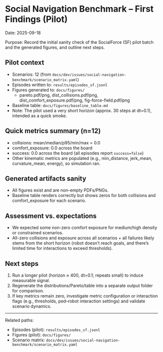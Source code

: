 # Social Navigation Benchmark – First Findings (Pilot)

Date: 2025-09-18

Purpose: Record the initial sanity check of the SocialForce (SF) pilot batch and the generated figures, and outline next steps.

## Pilot context
- Scenarios: 12 (from `docs/dev/issues/social-navigation-benchmark/scenario_matrix.yaml`)
- Episodes written to: `results/episodes_sf.jsonl`
- Figures generated to: `docs/figures/`
  - pareto.pdf/png, dist_collisions.pdf/png, dist_comfort_exposure.pdf/png, fig-force-field.pdf/png
- Baseline table: `docs/figures/baseline_table.md`
- Note: The pilot used a very short horizon (approx. 30 steps at dt=0.1), intended as a quick smoke.

## Quick metrics summary (n=12)
- collisions: mean/median/p95/min/max = 0.0
- comfort_exposure: 0.0 across the board
- success: 0.0 across the board (all episodes report `success=false`)
- Other kinematic metrics are populated (e.g., min_distance, jerk_mean, curvature_mean, energy), so simulation ran.

## Generated artifacts sanity
- All figures exist and are non-empty PDFs/PNGs.
- Baseline table renders correctly but shows zeros for both collisions and comfort_exposure for each scenario.

## Assessment vs. expectations
- We expected some non-zero comfort exposure for medium/high density or constrained scenarios.
- All-zero collisions and exposure across all scenarios + all failures likely stems from the short horizon (robot doesn’t reach goals, and there’s limited time for interactions to exceed thresholds).

## Next steps
1) Run a longer pilot (horizon ≈ 400, dt=0.1; repeats small) to induce measurable signal.
2) Regenerate the distributions/Pareto/table into a separate output folder for comparison.
3) If key metrics remain zero, investigate metric configuration or interaction flags (e.g., thresholds, ped–robot interaction settings) and validate scenario dynamics.

---
Related paths:
- Episodes (pilot): `results/episodes_sf.jsonl`
- Figures (pilot): `docs/figures/`
- Scenario matrix: `docs/dev/issues/social-navigation-benchmark/scenario_matrix.yaml`
